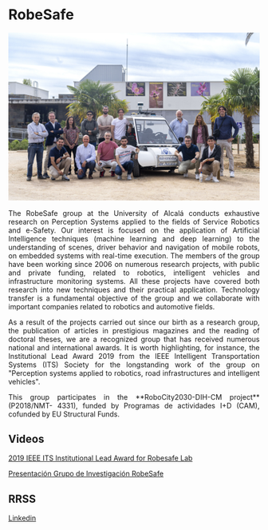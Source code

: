 # RobeSafe

![RobeSafe's people.](/2024-10-Robesafe_Personal_Foto_Portada_DSC00902.jpg "RobeSafe's people")

<p align="justify">
The RobeSafe group at the University of Alcalá conducts exhaustive research on Perception Systems applied to the fields of Service Robotics and e-Safety. Our interest is focused on the application of Artificial Intelligence techniques (machine learning and deep learning) to the understanding of scenes, driver behavior and navigation of mobile robots, on embedded systems with real-time execution. The members of the group have been working since 2006 on numerous research projects, with public and private funding, related to robotics, intelligent vehicles and infrastructure monitoring systems. All these projects have covered both research into new techniques and their practical application. Technology transfer is a fundamental objective of the group and we collaborate with important companies related to robotics and automotive fields.
</p>
<p align="justify">
As a result of the projects carried out since our birth as a research group, the publication of articles in prestigious magazines and the reading of doctoral theses, we are a recognized group that has received numerous national and international awards. It is worth highlighting, for instance, the Institutional Lead Award 2019 from the IEEE Intelligent Transportation Systems (ITS) Society for the longstanding work of the group on "Perception systems applied to robotics, road infrastructures and intelligent vehicles".
</p>
<p align="justify">
This group participates in the **RoboCity2030-DIH-CM project** (P2018/NMT- 4331), funded by Programas de actividades I+D (CAM), cofunded by EU Structural Funds.
</p>


## Videos

[2019 IEEE ITS Institutional Lead Award for Robesafe Lab](https://youtu.be/9mR5qRkCWhg)

[Presentación Grupo de Investigación RobeSafe](https://youtu.be/YJ7v3Z5wqsg)

## RRSS

[Linkedin](https://es.linkedin.com/company/robesafe-research-group)

